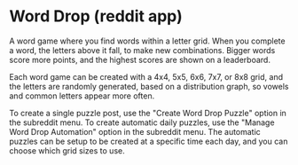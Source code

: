 # Word Drop (reddit app)

A word game where you find words within a letter grid. When you complete a word, the letters above it fall, to make new combinations. Bigger words score more points, and the highest scores are shown on a leaderboard.

Each word game can be created with a 4x4, 5x5, 6x6, 7x7, or 8x8 grid, and the letters are randomly generated, based on a distribution graph, so vowels and common letters appear more often.

To create a single puzzle post, use the "Create Word Drop Puzzle" option in the subreddit menu. To create automatic daily puzzles, use the "Manage Word Drop Automation" option in the subreddit menu. The automatic puzzles can be setup to be created at a specific time each day, and you can choose which grid sizes to use.
